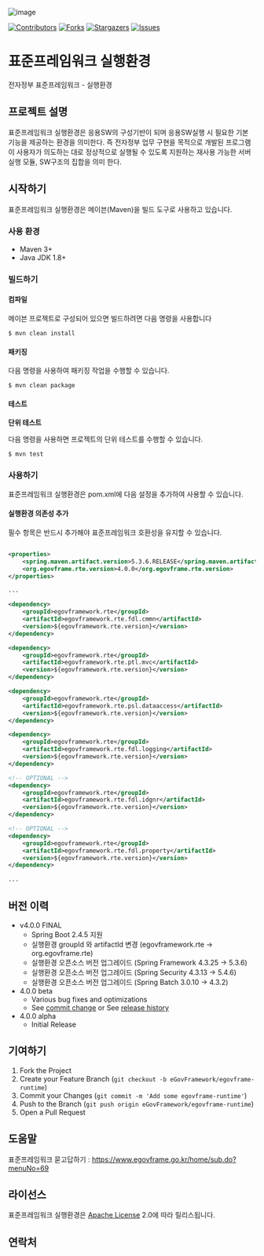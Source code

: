 ![image](https://user-images.githubusercontent.com/1613812/125195363-365a7d00-e290-11eb-92b5-6cfd5266962e.png)

[![Contributors][contributors-shield]][contributors-url]
[![Forks][forks-shield]][forks-url]
[![Stargazers][stars-shield]][stars-url]
[![Issues][issues-shield]][issues-url]

<!-- ABOUT THE PROJECT -->
# 표준프레임워크 실행환경

전자정부 표준프레임워크 - 실행환경

## 프로젝트 설명

표준프레임워크 실행환경은 응용SW의 구성기반이 되며 응용SW실행 시 필요한 기본 기능을 제공하는 환경을 의미한다. 즉 전자정부 업무 구현을 목적으로 개발된 프로그램이 사용자가 의도하는 대로 정상적으로 실행될 수 있도록 지원하는 재사용 가능한 서버 실행 모듈, SW구조의 집합을 의미 한다.

<!-- GETTING STARTED -->
## 시작하기

표준프레임워크 실행환경은 메이븐(Maven)을 빌드 도구로 사용하고 있습니다.

### 사용 환경

* Maven 3+
* Java JDK 1.8+

### 빌드하기

#### 컴파일

메이븐 프로젝트로 구성되어 있으면 빌드하려면 다음 명령을 사용합니다

```
$ mvn clean install
```

#### 패키징

다음 명령을 사용하여 패키징 작업을 수행할 수 있습니다. 

```
$ mvn clean package
```

#### 테스트

__단위 테스트__

다음 명령을 사용하면 프로젝트의 단위 테스트를 수행할 수 있습니다.

```
$ mvn test
```

### 사용하기

표준프레임워크 실행환경은 pom.xml에 다음 설정을 추가하여 사용할 수 있습니다. 

#### 실행환경 의존성 추가

필수 항목은 반드시 추가해야 표준프레임워크 호환성을 유지할 수 있습니다. 

``` xml

<properties>
    <spring.maven.artifact.version>5.3.6.RELEASE</spring.maven.artifact.version>
    <org.egovframe.rte.version>4.0.0</org.egovframe.rte.version>
</properties>

...

<dependency>
    <groupId>egovframework.rte</groupId>
    <artifactId>egovframework.rte.fdl.cmmn</artifactId>
    <version>${egovframework.rte.version}</version>
</dependency>

<dependency>
    <groupId>egovframework.rte</groupId>
    <artifactId>egovframework.rte.ptl.mvc</artifactId>
    <version>${egovframework.rte.version}</version>
</dependency>

<dependency>
    <groupId>egovframework.rte</groupId>
    <artifactId>egovframework.rte.psl.dataaccess</artifactId>
    <version>${egovframework.rte.version}</version>
</dependency>

<dependency>
    <groupId>egovframework.rte</groupId>
    <artifactId>egovframework.rte.fdl.logging</artifactId>
    <version>${egovframework.rte.version}</version>
</dependency>

<!-- OPTIONAL -->
<dependency>
    <groupId>egovframework.rte</groupId>
    <artifactId>egovframework.rte.fdl.idgnr</artifactId>
    <version>${egovframework.rte.version}</version>
</dependency>

<!-- OPTIONAL -->
<dependency>
    <groupId>egovframework.rte</groupId>
    <artifactId>egovframework.rte.fdl.property</artifactId>
    <version>${egovframework.rte.version}</version>
</dependency>

...

```

## 버전 이력

* v4.0.0 FINAL
    * Spring Boot 2.4.5 지원
    * 실행환경 groupId 와 artifactId 변경 (egovframework.rte -> org.egovframe.rte)
    * 실행환경 오픈소스 버전 업그레이드 (Spring Framework 4.3.25 -> 5.3.6)
    * 실행환경 오픈소스 버전 업그레이드 (Spring Security 4.3.13 -> 5.4.6)
    * 실행환경 오픈소스 버전 업그레이드 (Spring Batch 3.0.10 -> 4.3.2)
* 4.0.0 beta
    * Various bug fixes and optimizations
    * See [commit change]() or See [release history]()
* 4.0.0 alpha
    * Initial Release

<!-- CONTRIBUTING -->
## 기여하기

1. Fork the Project
2. Create your Feature Branch (`git checkout -b eGovFramework/egovframe-runtime`)
3. Commit your Changes (`git commit -m 'Add some egovframe-runtime'`)
4. Push to the Branch (`git push origin eGovFramework/egovframe-runtime`)
5. Open a Pull Request

## 도움말

표준프레임워크 묻고답하기 : https://www.egovframe.go.kr/home/sub.do?menuNo=69

## 라이선스

표준프레임워크 실행환경은 [Apache License](https://www.apache.org/licenses/LICENSE-2.0) 2.0에 따라 릴리스됩니다.

## 연락처

<!-- MARKDOWN LINKS & IMAGES -->

[contributors-shield]: https://img.shields.io/github/contributors/eGovFramework/egovframe-runtime.svg?style=flat-square
[contributors-url]: https://github.com/eGovFramework/egovframe-runtime/graphs/contributors
[forks-shield]: https://img.shields.io/github/forks/eGovFramework/egovframe-runtime.svg?style=flat-square
[forks-url]: https://github.com/eGovFramework/egovframe-runtime/network/members
[stars-shield]: https://img.shields.io/github/stars/eGovFramework/egovframe-runtime.svg?style=flat-square
[stars-url]: https://github.com/eGovFramework/egovframe-runtime/stargazers
[issues-shield]: https://img.shields.io/github/issues/eGovFramework/egovframe-runtime.svg?style=flat-square
[issues-url]: https://github.com/eGovFramework/egovframe-runtime/issues
[license-shield]: https://img.shields.io/github/license/eGovFramework/egovframe-runtime.svg?style=flat-square
[license-url]: https://github.com/eGovFramework/egovframe-runtime/blob/master/LICENSE.txt
